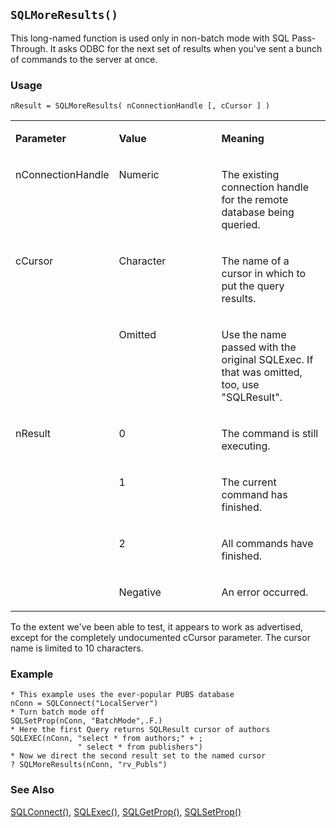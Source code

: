 ## `SQLMoreResults()`

This long-named function is used only in non-batch mode with SQL Pass-Through. It asks ODBC for the next set of results when you've sent a bunch of commands to the server at once.

### Usage

```foxpro
nResult = SQLMoreResults( nConnectionHandle [, cCursor ] )
```
<table>
<tr>
  <td width="32%" valign="top">
  <p><b>Parameter</b></p>
  </td>
  <td width="23%" valign="top">
  <p><b>Value</b></p>
  </td>
  <td width="45%" valign="top">
  <p><b>Meaning</b></p>
  </td>
 </tr>
<tr>
  <td width="32%" valign="top">
  <p>nConnectionHandle</p>
  </td>
  <td width="23%" valign="top">
  <p>Numeric</p>
  </td>
  <td width="45%" valign="top">
  <p>The existing connection handle for the remote database being queried.</p>
  </td>
 </tr>
<tr>
  <td width="32%" rowspan="2" valign="top">
  <p>cCursor</p>
  </td>
  <td width="23%" valign="top">
  <p>Character</p>
  </td>
  <td width="45%" valign="top">
  <p>The name of a cursor in which to put the query results.</p>
  </td>
 </tr>
<tr>
  <td width="33%" valign="top">
  <p>Omitted</p>
  </td>
  <td width="67%" valign="top">
  <p>Use the name passed with the original SQLExec. If that was omitted, too, use &quot;SQLResult&quot;.</p>
  </td>
 </tr>
<tr>
  <td width="32%" rowspan="4" valign="top">
  <p>nResult</p>
  </td>
  <td width="23%" valign="top">
  <p>0</p>
  </td>
  <td width="45%" valign="top">
  <p>The command is still executing.</p>
  </td>
 </tr>
<tr>
  <td width="33%" valign="top">
  <p>1</p>
  </td>
  <td width="67%" valign="top">
  <p>The current command has finished.</p>
  </td>
 </tr>
<tr>
  <td width="33%" valign="top">
  <p>2</p>
  </td>
  <td width="67%" valign="top">
  <p>All commands have finished.</p>
  </td>
 </tr>
<tr>
  <td width="33%" valign="top">
  <p>Negative</p>
  </td>
  <td width="67%" valign="top">
  <p>An error occurred.</p>
  </td>
 </tr>
</table>

To the extent we've been able to test, it appears to work as advertised, except for the completely undocumented cCursor parameter. The cursor name is limited to 10 characters. 

### Example

```foxpro
* This example uses the ever-popular PUBS database
nConn = SQLConnect("LocalServer")
* Turn batch mode off
SQLSetProp(nConn, "BatchMode",.F.)
* Here the first Query returns SQLResult cursor of authors
SQLEXEC(nConn, "select * from authors;" + ;
               " select * from publishers")
* Now we direct the second result set to the named cursor
? SQLMoreResults(nConn, "rv_Publs")
```
### See Also

[SQLConnect()](s4g400.md), [SQLExec()](s4g402.md), [SQLGetProp()](s4g399.md), [SQLSetProp()](s4g399.md)
